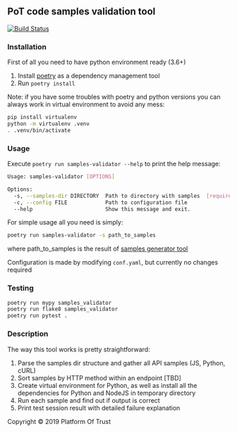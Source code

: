 ## PoT code samples validation tool

[![Build Status](https://travis-ci.org/PlatformOfTrust/code-examples-validator.svg?branch=master)](https://travis-ci.org/PlatformOfTrust/code-examples-validator)

### Installation
First of all you need to have python environment ready (3.6+)
1) Install [poetry][poetry-install]
as a dependency management tool
2) Run `poetry install`

Note: if you have some troubles with poetry and python versions you can always
work in virtual environment to avoid any mess:
```bash
pip install virtualenv
python -m virtualenv .venv
. .venv/bin/activate
``` 

### Usage
Execute `poetry run samples-validator --help` to print the help message:
```bash
Usage: samples-validator [OPTIONS]

Options:
  -s, --samples-dir DIRECTORY  Path to directory with samples  [required]
  -c, --config FILE            Path to configuration file
  --help                       Show this message and exit.

```
For simple usage all you need is simply:
```bash
poetry run samples-validator -s path_to_samples
```
where path_to_samples is the result of
[samples generator tool][samples-generator-gh]

Configuration is made by modifying `conf.yaml`, but currently no changes
required

### Testing
```bash
poetry run mypy samples_validator
poetry run flake8 samples_validator
poetry run pytest .
```

### Description
The way this tool works is pretty straightforward:
1) Parse the samples dir structure and gather all API samples
(JS, Python, cURL)
2) Sort samples by HTTP method within an endpoint [TBD]
3) Create virtual environment for Python, as well as install all the dependencies
for Python and NodeJS in temporary directory
4) Run each sample and find out if output is correct
5) Print test session result with detailed failure explanation


Copyright © 2019 Platform Of Trust

[poetry-install]: https://github.com/sdispater/poetry#installation
[samples-generator-gh]: https://github.com/PlatformOfTrust/code-examples-generator